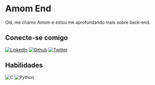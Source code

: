 #  Amom End
Olá, me chamo Amom e estou me aprofundando mais sobre back-end.


## Conecte-se comigo
[![LinkedIn](https://img.shields.io/badge/LinkedIn-000?style=for-the-badge&logo=linkedin&logoColor=0E76A8)](https://www.linkedin.com/in/amomdourado/)
[![Github](https://img.shields.io/badge/Github-000?style=for-the-badge&logo=github)](https://github.com/EndLoL1406)
[![Twitter](https://img.shields.io/badge/Twitter-000?style=for-the-badge&logo=twitter)](https://twitter.com/adouradokk)

## Habilidades
![C](https://img.shields.io/badge/C%23-000?style=for-the-badge&logo=c-sharp&logoColor=823085)
![Python](https://img.shields.io/badge/Python-000?style=for-the-badge&logo=python)
